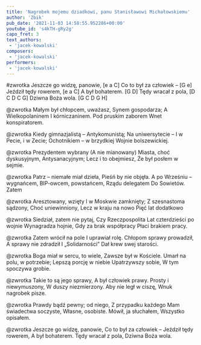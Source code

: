 ```yaml
---
title: 'Nagrobek mojemu dziadkowi, panu Stanisławowi Michałowskiemu'
author: 'Zbik'
pub_date: '2021-11-03 14:58:55.952286+00:00'
youtube_id: 's4kTH-gRy2g'
capo_fret: 3
text_authors:
 - 'jacek-kowalski'
composers:
 - 'jacek-kowalski'
performers:
 - 'jacek-kowalski'
---
```


#zwrotka
Jeszcze go widzę, panowie, [e a C]
Co to był za człowiek – [G e]
Jeździł tędy rowerem, [e a C]
A był bohaterem. [G D]
Tędy wracał z pola, [D C D C G]
Dziwna Boża wola. [G C D G H]

@zwrotka
Małym był chłopcem, uważasz,
Synem gospodarza;
A Wielkopolaninem
I kórniczaninem.
Pod pruskim zaborem
Wnet konspiratorem.

@zwrotka
Kiedy gimnazjalistą
– Antykomunistą;
Na uniwersytecie
– I w Pecie, i w Zecie;
Ochotnikiem – w brzydkiej
Wojnie bolszewickiej.

@zwrotka
Prezydentem wybrany
(A nie mianowany)
Miasta, choć dyskusyjnym,
Antysanacyjnym;
Lecz i to obejmiesz,
Że był posłem w sejmie.

@zwrotka
Patrz – niemałe miał dzieła,
Pieśń by nie objęła.
A po Wrześniu – wygnańcem,
BIP-owcem, powstańcem,
Rządu delegatem
Do Sowietów. Zatem

@zwrotka
Aresztowany, wzięty
I w Moskwie zamknięty;
Z szesnastoma sądzony,
Choć uniewinniony,
Lecz w kraju na nowo
Pięć lat dodatkowo

@zwrotka
Siedział, zatem nie pytaj,
Czy Rzeczpospolita
Lat czterdzieści po wojnie
Wynagradza hojnie,
Gdy za brak współpracy
Płaci brakiem pracy.

@zwrotka
Zatem wrócił na pole
I uprawiał rolę.
Chłopom sprawy prowadził,
A sprawy nie zdradził
I „Solidarności”
Dał krew swej starości.

@zwrotka
Boga miał w sercu, to wiele,
Zawsze był w Kościele.
Umarł na polu, w potrzebie;
Lepszą porcję w niebie
Upatrzywszy sobie,
W tym spoczywa grobie.

@zwrotka
Takie to są jego sprawy,
A był człowiek prawy.
Prosty i niewymuszony,
W duszy niezmierzony.
Aby nie legł w ciszę,
Wnuk nagrobek pisze.

@zwrotka
Prawdy bądź pewny; od niego,
Z przypadku każdego
Mam świadectwa soczyste,
Własne, osobiste.
Mówił, ja słuchałem,
Wszystko opisałem.

@zwrotka
Jeszcze go widzę, panowie,
Co to był za człowiek –
Jeździł tędy rowerem,
A był bohaterem.
Tędy wracał z pola,
Dziwna Boża wola.